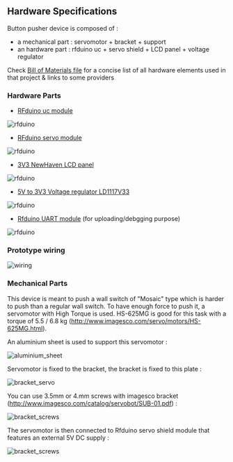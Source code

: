 ## Hardware Specifications

Button pusher device is composed of :
* a mechanical part : servomotor + bracket + support
* an hardware part : rfduino uc + servo shield + LCD panel + voltage regulator

Check [Bill of Materials file](./BOM.xls) for a concise list of all hardware elements used in that project & links to some providers

### Hardware Parts

* <a href="http://www.rfduino.com/product/rfd22102-rfduino-dip/index.html">RFduino uc module</a>

![rfduino](../img/hw/rfduino_module.png)

* <a href="http://www.rfduino.com/product/rfd22123-servo-shield-for-rfduino/index.html">RFduino servo module</a>

![rfduino](../img/hw/rfduino_servo_module.png)

* <a href="http://www.mouser.fr/Search/ProductDetail.aspx?R=NHD-0216SZ-NSW-BBW-33V3virtualkey66010000virtualkey763-0216SZNSWBBW33V3">3V3 NewHaven LCD panel</a>

![rfduino](../img/hw/lcd.jpg)

* <a href="http://www.mouser.fr/ProductDetail/STMicroelectronics/LD1117V33/?qs=sGAEpiMZZMvHdo5hUx%252bJYl1lUmOd3DGr">5V to 3V3 Voltage regulator LD1117V33</a>

![rfduino](../img/hw/LD1117V33.jpg)

* <a href="http://www.rfduino.com/product/rfd22121-usb-shield-for-rfduino/index.html">Rfduino UART module</a> (for uploading/debgging purpose)

![rfduino](../img/hw/rfduino_alim_module.png)

### Prototype wiring 

![wiring](lcd_rfduino_bb.png)

### Mechanical Parts

This device is meant to push a wall switch of "Mosaic" type which is harder to push than a regular wall switch. To have enough force to push it, a servomotor with High Torque is used. HS-625MG is good for this task with a torque of 5.5 / 6.8 kg (http://www.imagesco.com/servo/motors/HS-625MG.html).

An aluminium sheet is used to support this servomotor : 

![aluminium_sheet](../img/hw/plate.jpg)

Servomotor is fixed to the bracket, the bracket is fixed to this plate :

![bracket_servo](../img/hw/face_mech.jpg)

You can use 3.5mm or 4.mm screws with imagesco bracket (http://www.imagesco.com/catalog/servobot/SUB-01.pdf) :

![bracket_screws](../img/hw/side_mech.jpg)

The servomotor is then connected to Rfduino servo shield module that features an external 5V DC supply :

![bracket_screws](../img/hw/face_hw.jpg)